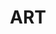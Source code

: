 ---
pid: LLD4
title: ART
location_transcription: 
zipcode: '19118'
outside_phl: 
neighborhood: Chestnut Hill
age: '26'
age_range: 20-29
instagram: 
image_file_name: LLD_4.jpg
proposal_transcription: ART
topic: Art
topic_summary: '0'
type: Other No Form
keywords_other: 
credit: Tom Romangshyn
image_labels: 
twitter: 
facebook: 
permalink: "/monuments/lld4/"
layout: item-page
---